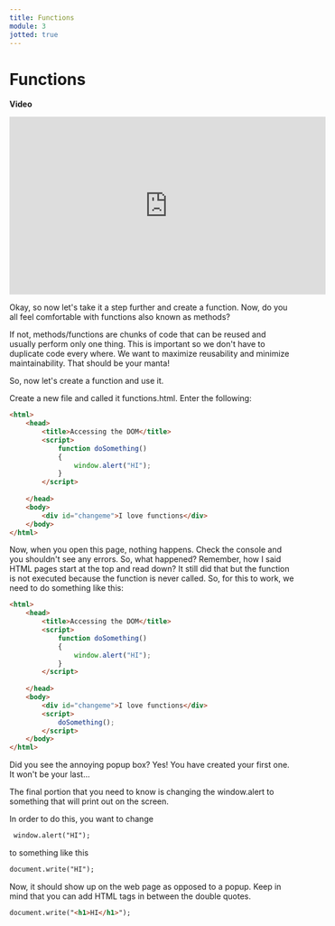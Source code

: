 ```yaml
---
title: Functions
module: 3
jotted: true
---
```


# Functions

**Video**
<div class="embed-responsive embed-responsive-16by9"><iframe width="560" height="315" src="https://www.youtube.com/embed/eLZjLu6yIgY" frameborder="0" allow="accelerometer; autoplay; encrypted-media; gyroscope; picture-in-picture" allowfullscreen></iframe></div>

Okay, so now let's take it a step further and create a function.  Now, do you all feel comfortable with functions also known as methods? 

If not, methods/functions are chunks of code that can be reused and usually perform only one thing.  This is important so we don't have to duplicate code every where.  We want to maximize reusability and minimize maintainability.  That should be your manta!

So, now let's create a function and use it.

Create a new file and called it functions.html.  Enter the following:

```html
<html>
    <head>
        <title>Accessing the DOM</title>
        <script>
            function doSomething()
            {
                window.alert("HI");
            }
        </script>
   
    </head>
    <body>
        <div id="changeme">I love functions</div>
    </body>
</html>
```

Now, when you open this page, nothing happens.  Check the console and you shouldn't see any errors.  So, what happened? Remember, how I said HTML pages start at the top and read down?  It still did that but the function is not executed because the function is never called.  So, for this to work, we need to do something like this:

```html
<html>
    <head>
        <title>Accessing the DOM</title>
        <script>
            function doSomething()
            {
                window.alert("HI");
            }
        </script>
   
    </head>
    <body>
        <div id="changeme">I love functions</div>
        <script>
            doSomething();
        </script>
    </body>
</html>
```

Did you see the annoying popup box?  Yes!  You have created your first one.  It won't be your last...

The final portion that you need to know is changing the window.alert to something that will print out on the screen.

In order to do this, you want to change

```html
 window.alert("HI");
```

to something like this

```html
document.write("HI");
```

Now, it should show up on the web page as opposed to a popup.  Keep in mind that you can add HTML tags in between the double quotes.

```html
document.write("<h1>HI</h1>");
```
